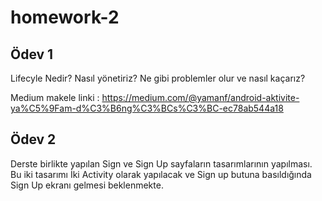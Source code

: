 # homework-2

## Ödev 1 

Lifecyle Nedir? Nasıl yönetiriz? Ne gibi problemler olur ve nasıl kaçarız?

Medium makele linki : https://medium.com/@yamanf/android-aktivite-ya%C5%9Fam-d%C3%B6ng%C3%BCs%C3%BC-ec78ab544a18

## Ödev 2

Derste birlikte yapılan Sign ve Sign Up sayfaların tasarımlarının yapılması. Bu iki tasarımı İki Activity olarak yapılacak ve Sign up butuna basıldığında Sign Up ekranı gelmesi beklenmekte.
